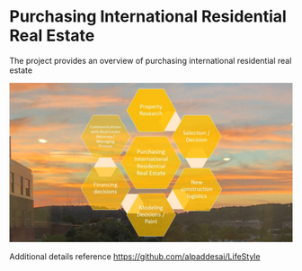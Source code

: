 # Purchasing International Residential Real Estate

The project provides an overview of purchasing international residential real estate

![image](PurchasingInternationalRealEstate.jpg)

Additional details reference https://github.com/alpaddesai/LifeStyle
